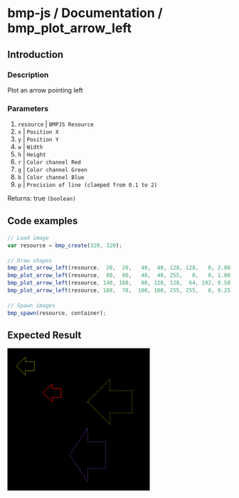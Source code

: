 # bmp-js / Documentation / bmp_plot_arrow_left
## Introduction

### Description

Plot an arrow pointing left

### Parameters

1. `resource` | `BMPJS Resource`
2. `x` | `Position X`
3. `y` | `Position Y`
4. `w` | `Width`
5. `h` | `Height`
6. `r` | `Color channel Red`
7. `g` | `Color channel Green`
8. `b` | `Color channel Blue`
9. `p` | `Precision of line (clamped from 0.1 to 2)`

Returns: true `(boolean)`

## Code examples

```js
// Load image
var resource = bmp_create(320, 320);

// Draw shapes
bmp_plot_arrow_left(resource,  20,  20,   40,  40, 128, 128,   0, 2.00);
bmp_plot_arrow_left(resource,  80,  80,   40,  40, 255,   0,   0, 1.00);
bmp_plot_arrow_left(resource, 140, 180,   80, 120, 128,  64, 192, 0.50);
bmp_plot_arrow_left(resource, 180,  70,  100, 100, 255, 255,   0, 0.25);

// Spawn images
bmp_spawn(resource, container);
```

## Expected Result

![expected-result](./img/040.png)
